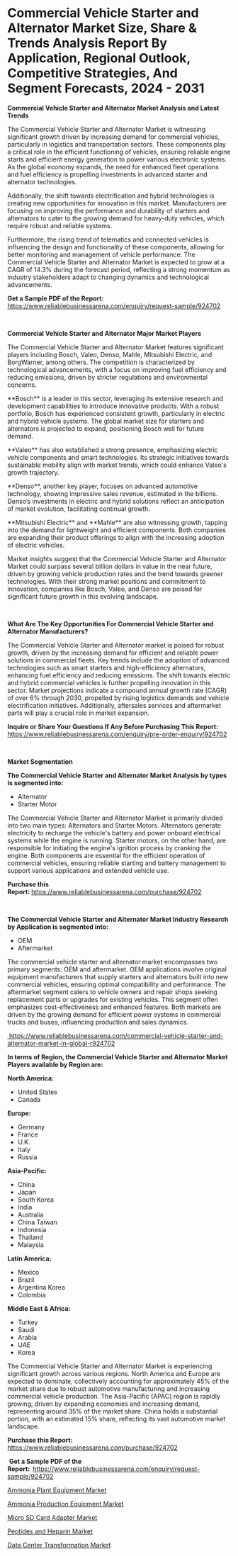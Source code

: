 <p><h1>Commercial Vehicle Starter and Alternator Market Size, Share & Trends Analysis Report By Application, Regional Outlook, Competitive Strategies, And Segment Forecasts, 2024 - 2031</h1></p><p><strong>Commercial Vehicle Starter and Alternator Market Analysis and Latest Trends</strong></p>
<p><p>The Commercial Vehicle Starter and Alternator Market is witnessing significant growth driven by increasing demand for commercial vehicles, particularly in logistics and transportation sectors. These components play a critical role in the efficient functioning of vehicles, ensuring reliable engine starts and efficient energy generation to power various electronic systems. As the global economy expands, the need for enhanced fleet operations and fuel efficiency is propelling investments in advanced starter and alternator technologies. </p><p>Additionally, the shift towards electrification and hybrid technologies is creating new opportunities for innovation in this market. Manufacturers are focusing on improving the performance and durability of starters and alternators to cater to the growing demand for heavy-duty vehicles, which require robust and reliable systems. </p><p>Furthermore, the rising trend of telematics and connected vehicles is influencing the design and functionality of these components, allowing for better monitoring and management of vehicle performance. The Commercial Vehicle Starter and Alternator Market is expected to grow at a CAGR of 14.3% during the forecast period, reflecting a strong momentum as industry stakeholders adapt to changing dynamics and technological advancements.</p></p>
<p><strong>Get a Sample PDF of the Report:&nbsp;</strong> <a href="https://www.reliablebusinessarena.com/enquiry/request-sample/924702?utm_campaign=1285&utm_medium=2&utm_source=Github&utm_content=ia&utm_term=01102024&utm_id=commercial-vehicle-starter-and-alternator">https://www.reliablebusinessarena.com/enquiry/request-sample/924702</a></p>
<p>&nbsp;</p>
<p><strong>Commercial Vehicle Starter and Alternator Major Market Players</strong></p>
<p><p>The Commercial Vehicle Starter and Alternator Market features significant players including Bosch, Valeo, Denso, Mahle, Mitsubishi Electric, and BorgWarner, among others. The competition is characterized by technological advancements, with a focus on improving fuel efficiency and reducing emissions, driven by stricter regulations and environmental concerns.</p><p>**Bosch** is a leader in this sector, leveraging its extensive research and development capabilities to introduce innovative products. With a robust portfolio, Bosch has experienced consistent growth, particularly in electric and hybrid vehicle systems. The global market size for starters and alternators is projected to expand, positioning Bosch well for future demand. </p><p>**Valeo** has also established a strong presence, emphasizing electric vehicle components and smart technologies. Its strategic initiatives towards sustainable mobility align with market trends, which could enhance Valeo's growth trajectory. </p><p>**Denso**, another key player, focuses on advanced automotive technology, showing impressive sales revenue, estimated in the billions. Denso’s investments in electric and hybrid solutions reflect an anticipation of market evolution, facilitating continual growth. </p><p>**Mitsubishi Electric** and **Mahle** are also witnessing growth, tapping into the demand for lightweight and efficient components. Both companies are expanding their product offerings to align with the increasing adoption of electric vehicles.</p><p>Market insights suggest that the Commercial Vehicle Starter and Alternator Market could surpass several billion dollars in value in the near future, driven by growing vehicle production rates and the trend towards greener technologies. With their strong market positions and commitment to innovation, companies like Bosch, Valeo, and Denso are poised for significant future growth in this evolving landscape.</p></p>
<p>&nbsp;</p>
<p><strong>What Are The Key Opportunities For Commercial Vehicle Starter and Alternator Manufacturers?</strong></p>
<p><p>The Commercial Vehicle Starter and Alternator market is poised for robust growth, driven by the increasing demand for efficient and reliable power solutions in commercial fleets. Key trends include the adoption of advanced technologies such as smart starters and high-efficiency alternators, enhancing fuel efficiency and reducing emissions. The shift towards electric and hybrid commercial vehicles is further propelling innovation in this sector. Market projections indicate a compound annual growth rate (CAGR) of over 6% through 2030, propelled by rising logistics demands and vehicle electrification initiatives. Additionally, aftersales services and aftermarket parts will play a crucial role in market expansion.</p></p>
<p><strong>Inquire or Share Your Questions If Any Before Purchasing This Report:</strong> <a href="https://www.reliablebusinessarena.com/enquiry/pre-order-enquiry/924702?utm_campaign=1285&utm_medium=2&utm_source=Github&utm_content=ia&utm_term=01102024&utm_id=commercial-vehicle-starter-and-alternator">https://www.reliablebusinessarena.com/enquiry/pre-order-enquiry/924702</a></p>
<p>&nbsp;</p>
<p><strong>Market Segmentation</strong></p>
<p><strong>The Commercial Vehicle Starter and Alternator Market Analysis by types is segmented into:</strong></p>
<p><ul><li>Alternator</li><li>Starter Motor</li></ul></p>
<p><p>The Commercial Vehicle Starter and Alternator Market is primarily divided into two main types: Alternators and Starter Motors. Alternators generate electricity to recharge the vehicle's battery and power onboard electrical systems while the engine is running. Starter motors, on the other hand, are responsible for initiating the engine's ignition process by cranking the engine. Both components are essential for the efficient operation of commercial vehicles, ensuring reliable starting and battery management to support various applications and extended vehicle use.</p></p>
<p><strong>Purchase this Report:&nbsp;</strong><a href="https://www.reliablebusinessarena.com/purchase/924702?utm_campaign=1285&utm_medium=2&utm_source=Github&utm_content=ia&utm_term=01102024&utm_id=commercial-vehicle-starter-and-alternator">https://www.reliablebusinessarena.com/purchase/924702</a></p>
<p>&nbsp;</p>
<p><strong>The Commercial Vehicle Starter and Alternator Market Industry Research by Application is segmented into:</strong></p>
<p><ul><li>OEM</li><li>Aftermarket</li></ul></p>
<p><p>The commercial vehicle starter and alternator market encompasses two primary segments: OEM and aftermarket. OEM applications involve original equipment manufacturers that supply starters and alternators built into new commercial vehicles, ensuring optimal compatibility and performance. The aftermarket segment caters to vehicle owners and repair shops seeking replacement parts or upgrades for existing vehicles. This segment often emphasizes cost-effectiveness and enhanced features. Both markets are driven by the growing demand for efficient power systems in commercial trucks and buses, influencing production and sales dynamics.</p></p>
<p><a href="https://www.reliablebusinessarena.com/commercial-vehicle-starter-and-alternator-market-in-global-r924702?utm_campaign=1285&utm_medium=2&utm_source=Github&utm_content=ia&utm_term=01102024&utm_id=commercial-vehicle-starter-and-alternator">&nbsp;https://www.reliablebusinessarena.com/commercial-vehicle-starter-and-alternator-market-in-global-r924702</a></p>
<p><strong>In terms of Region, the Commercial Vehicle Starter and Alternator Market Players available by Region are:</strong></p>
<p>
    <p> <strong> North America: </strong>
        <ul>
            <li>United States</li>
            <li>Canada</li>
        </ul>
        </p> 
    <p> <strong> Europe: </strong>
        <ul>
            <li>Germany</li>
            <li>France</li>
            <li>U.K.</li>
            <li>Italy</li>
            <li>Russia</li>
        </ul>
        </p> 
    <p> <strong> Asia-Pacific: </strong>
        <ul>
            <li>China</li>
            <li>Japan</li>
            <li>South Korea</li>
            <li>India</li>
            <li>Australia</li>
            <li>China Taiwan</li>
            <li>Indonesia</li>
            <li>Thailand</li>
            <li>Malaysia</li>
        </ul>
        </p> 
    <p> <strong> Latin America: </strong>
        <ul>
            <li>Mexico</li>
            <li>Brazil</li>
            <li>Argentina Korea</li>
            <li>Colombia</li>
        </ul>
        </p> 
    <p> <strong> Middle East & Africa: </strong>
        <ul>
            <li>Turkey</li>
            <li>Saudi</li>
            <li>Arabia</li>
            <li>UAE</li>
            <li>Korea</li>
        </ul>
    </p>
    </p>
<p><p>The Commercial Vehicle Starter and Alternator Market is experiencing significant growth across various regions. North America and Europe are expected to dominate, collectively accounting for approximately 45% of the market share due to robust automotive manufacturing and increasing commercial vehicle production. The Asia-Pacific (APAC) region is rapidly growing, driven by expanding economies and increasing demand, representing around 35% of the market share. China holds a substantial portion, with an estimated 15% share, reflecting its vast automotive market landscape.</p></p>
<p><strong>Purchase this Report: </strong><a href="https://www.reliablebusinessarena.com/purchase/924702?utm_campaign=1285&utm_medium=2&utm_source=Github&utm_content=ia&utm_term=01102024&utm_id=commercial-vehicle-starter-and-alternator">https://www.reliablebusinessarena.com/purchase/924702</a></p>
<p>&nbsp;<strong>Get a Sample PDF of the Report:&nbsp;&nbsp;</strong><a href="https://www.reliablebusinessarena.com/enquiry/request-sample/924702?utm_campaign=1285&utm_medium=2&utm_source=Github&utm_content=ia&utm_term=01102024&utm_id=commercial-vehicle-starter-and-alternator">https://www.reliablebusinessarena.com/enquiry/request-sample/924702</a></p>
<p><strong></strong></p>
<p><p><a href="https://issuu.com/reportprime-2/docs/ammonia-plant-equipment-market-size_d1f005881d3395?utm_campaign=1285&utm_medium=2&utm_source=Github&utm_content=ia&utm_term=01102024&utm_id=commercial-vehicle-starter-and-alternator">Ammonia Plant Equipment Market</a></p><p><a href="https://issuu.com/reportprime-2/docs/ammonia-production-equipment-market_0509c7602c590e?utm_campaign=1285&utm_medium=2&utm_source=Github&utm_content=ia&utm_term=01102024&utm_id=commercial-vehicle-starter-and-alternator">Ammonia Production Equipment Market</a></p><p><a href="https://www.linkedin.com/pulse/micro-sd-card-adapter-industry-sector-new-technologies-market-iwwbf?utm_campaign=1285&utm_medium=2&utm_source=Github&utm_content=ia&utm_term=01102024&utm_id=commercial-vehicle-starter-and-alternator">Micro SD Card Adapter Market</a></p><p><a href="https://www.linkedin.com/pulse/future-trends-global-peptides-heparin-market-insights-analysis-p7mrf?utm_campaign=1285&utm_medium=2&utm_source=Github&utm_content=ia&utm_term=01102024&utm_id=commercial-vehicle-starter-and-alternator">Peptides and Heparin Market</a></p><p><a href="https://www.linkedin.com/pulse/global-data-center-transformation-market-size-expected-experience-wbj2c?utm_campaign=1285&utm_medium=2&utm_source=Github&utm_content=ia&utm_term=01102024&utm_id=commercial-vehicle-starter-and-alternator">Data Center Transformation Market</a></p></p>